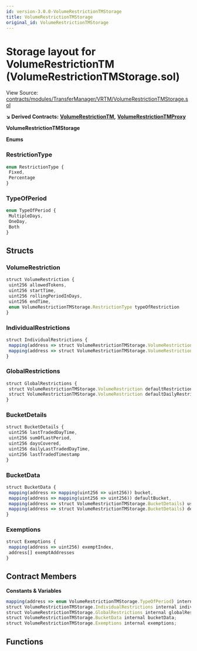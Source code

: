 ```yaml
---
id: version-3.0.0-VolumeRestrictionTMStorage
title: VolumeRestrictionTMStorage
original_id: VolumeRestrictionTMStorage
---
```


# Storage layout for VolumeRestrictionTM \(VolumeRestrictionTMStorage.sol\)

View Source: [contracts/modules/TransferManager/VRTM/VolumeRestrictionTMStorage.sol](https://github.com/remon-nashid/polymath-core/tree/0c5593835be9dcec69d8de5b12eb17bc7cd77adc/contracts/modules/TransferManager/VRTM/VolumeRestrictionTMStorage.sol)

**↘ Derived Contracts:** [**VolumeRestrictionTM**](volumerestrictiontm.md)**,** [**VolumeRestrictionTMProxy**](volumerestrictiontmproxy.md)

**VolumeRestrictionTMStorage**

**Enums**

### RestrictionType

```javascript
enum RestrictionType {
 Fixed,
 Percentage
}
```

### TypeOfPeriod

```javascript
enum TypeOfPeriod {
 MultipleDays,
 OneDay,
 Both
}
```

## Structs

### VolumeRestriction

```javascript
struct VolumeRestriction {
 uint256 allowedTokens,
 uint256 startTime,
 uint256 rollingPeriodInDays,
 uint256 endTime,
 enum VolumeRestrictionTMStorage.RestrictionType typeOfRestriction
}
```

### IndividualRestrictions

```javascript
struct IndividualRestrictions {
 mapping(address => struct VolumeRestrictionTMStorage.VolumeRestriction) individualRestriction,
 mapping(address => struct VolumeRestrictionTMStorage.VolumeRestriction) individualDailyRestriction
}
```

### GlobalRestrictions

```javascript
struct GlobalRestrictions {
 struct VolumeRestrictionTMStorage.VolumeRestriction defaultRestriction,
 struct VolumeRestrictionTMStorage.VolumeRestriction defaultDailyRestriction
}
```

### BucketDetails

```javascript
struct BucketDetails {
 uint256 lastTradedDayTime,
 uint256 sumOfLastPeriod,
 uint256 daysCovered,
 uint256 dailyLastTradedDayTime,
 uint256 lastTradedTimestamp
}
```

### BucketData

```javascript
struct BucketData {
 mapping(address => mapping(uint256 => uint256)) bucket,
 mapping(address => mapping(uint256 => uint256)) defaultBucket,
 mapping(address => struct VolumeRestrictionTMStorage.BucketDetails) userToBucket,
 mapping(address => struct VolumeRestrictionTMStorage.BucketDetails) defaultUserToBucket
}
```

### Exemptions

```javascript
struct Exemptions {
 mapping(address => uint256) exemptIndex,
 address[] exemptAddresses
}
```

## Contract Members

**Constants & Variables**

```javascript
mapping(address => enum VolumeRestrictionTMStorage.TypeOfPeriod) internal holderToRestrictionType;
struct VolumeRestrictionTMStorage.IndividualRestrictions internal individualRestrictions;
struct VolumeRestrictionTMStorage.GlobalRestrictions internal globalRestrictions;
struct VolumeRestrictionTMStorage.BucketData internal bucketData;
struct VolumeRestrictionTMStorage.Exemptions internal exemptions;
```

## Functions

